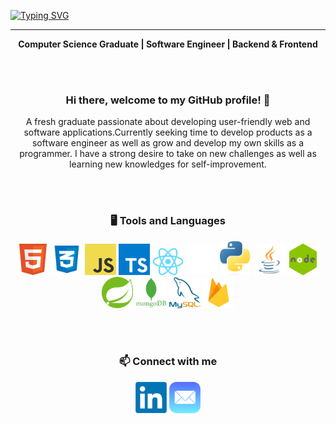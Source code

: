 [![Typing SVG](https://readme-typing-svg.demolab.com?font=Fira+Code&weight=500&size=60&pause=1000&color=00FF5B&center=true&vCenter=true&multiline=true&width=1000&height=100&lines=Alex+Cheah)](https://git.io/typing-svg)

----
<p align='center'><b>Computer Science Graduate | Software Engineer | Backend & Frontend</b></p>

<div align='center'>
<br></br>
<h3>Hi there, welcome to my GitHub profile! 👋</h3>
<p>A fresh graduate passionate about developing user-friendly web and software applications.Currently seeking time to develop products as a software engineer as well as grow and develop my own skills as a programmer. I have a strong desire to take on new challenges as well as learning new knowledges for self-improvement.</p>

<br></br>
### 🖥️ Tools and Languages
<img src="./images/html.png" alt="Java" style="width: 50px; height: auto;">
<img src="./images/css.png" alt="CSS" style="width: 50px; height: auto;">
<img src="./images/javascript.png" alt="Javascript" style="width: 50px; height: auto;">
<img src="./images/typescript.png" alt="Typescript" style="width: 50px; height: auto;">
<img src="./images/react.png" alt="React" style="width: 50px; height: auto;">
<img src="./images/next.png" alt="Next" style="width: 50px; height: auto;">
<img src="./images/python.png" alt="Python" style="width: 50px; height: auto;">
<img src="./images/java.png" alt="Java" style="width: 50px; height: auto;">
<img src="./images/node.png" alt="Node" style="width: 50px; height: auto;">
<img src="./images/spring.png" alt="Spring" style="width: 50px; height: auto;">
<img src="./images/mongodb.png" alt="MongoDB" style="width: 50px; height: auto;">
<img src="./images/mysql.png" alt="MySQL" style="width: 50px; height: auto;">
<img src="./images/firebase.png" alt="Firebase" style="width: 50px; height: auto;">

<br></br>
### 📫 Connect with me
<a href="https://www.linkedin.com/in/cheah-kar-sheng-33299a1b9/"><img src="./images/linkedin.png" alt="LinkedIn" style="width: 50px; height: auto;"></a>
<a href="mailto:karshengcheah@gmail.com"><img src="./images/mail.png" alt="Mail" style="width: 50px; height: auto;"></a>

</div>
